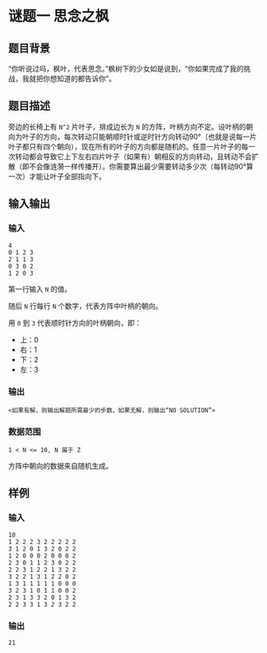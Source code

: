 # 谜题一 思念之枫

## 题目背景

“你听说过吗，枫叶，代表思念。”枫树下的少女如是说到，“你如果完成了我的挑战，我就把你想知道的都告诉你”。

## 题目描述

旁边的长椅上有 `N^2` 片叶子，排成边长为 `N` 的方阵，叶柄方向不定。设叶柄的朝向为叶子的方向，每次转动只能朝顺时针或逆时针方向转动90°（也就是说每一片叶子都只有四个朝向），现在所有的叶子的方向都是随机的。任意一片叶子的每一次转动都会导致它上下左右四片叶子（如果有）朝相反的方向转动，且转动不会扩散（即不会像涟漪一样传播开）。你需要算出最少需要转动多少次（每转动90°算一次）才能让叶子全部指向下。

## 输入输出

### 输入

```
4
0 1 2 3
2 1 1 3
0 3 0 2
1 2 0 3
```

第一行输入 `N` 的值。

随后 `N` 行每行 `N` 个数字，代表方阵中叶柄的朝向。

用 `0` 到 `3` 代表顺时针方向的叶柄朝向，即：

- 上：0
- 右：1
- 下：2
- 左：3

### 输出
```
<如果有解，则输出解题所需最少的步数，如果无解，则输出“NO SOLUTION”>
```

<!-- 因为qyl的算法水平太低，现在没找到最优解，如果有人能够发issue或者pr来告诉我，我会很感激的。 -->

### 数据范围

```
1 < N <= 10, N 属于 Z
```

方阵中朝向的数据来自随机生成。

## 样例
### 输入
```
10
1 2 2 2 3 2 2 2 2 2
3 1 2 0 1 3 2 0 2 2
1 2 0 0 0 2 0 0 0 2
2 3 0 1 1 2 3 0 2 2
2 2 3 1 2 2 1 3 2 2
3 2 2 1 3 1 2 2 0 2
1 3 1 1 1 1 1 0 0 0
3 2 3 1 0 1 1 0 0 2
2 3 1 3 3 2 0 1 3 2
2 2 3 3 1 3 2 3 2 2
```

### 输出
```
21
```

